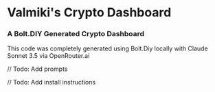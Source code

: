 # Valmiki's Crypto Dashboard
### A Bolt.DIY Generated Crypto Dashboard

This code was completely generated using Bolt.Diy locally with Claude Sonnet 3.5 via OpenRouter.ai

// Todo: Add prompts

// Todo: Add install instructions
